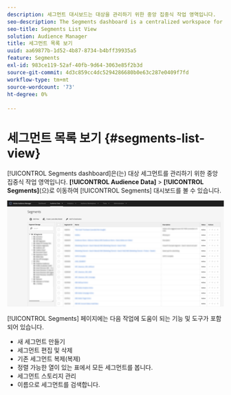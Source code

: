 ```yaml
---
description: 세그먼트 대시보드는 대상을 관리하기 위한 중앙 집중식 작업 영역입니다.
seo-description: The Segments dashboard is a centralized workspace for managing destinations.
seo-title: Segments List View
solution: Audience Manager
title: 세그먼트 목록 보기
uuid: aa69877b-1d52-4b87-8734-b4bff39935a5
feature: Segments
exl-id: 983ce119-52af-40fb-9d64-3063e85f2b3d
source-git-commit: 4d3c859cc4dc5294286680b0e63c287e0409f7fd
workflow-type: tm+mt
source-wordcount: '73'
ht-degree: 0%

---
```


# 세그먼트 목록 보기 {#segments-list-view}

[!UICONTROL Segments dashboard]은(는) 대상 세그먼트를 관리하기 위한 중앙 집중식 작업 영역입니다. **[!UICONTROL Audience Data]** > **[!UICONTROL Segments]**(으)로 이동하여 [!UICONTROL Segments] 대시보드를 볼 수 있습니다.

![세그먼트-대시보드](assets/segments-dashboard.png)

[!UICONTROL Segments] 페이지에는 다음 작업에 도움이 되는 기능 및 도구가 포함되어 있습니다.

* 새 세그먼트 만들기
* 세그먼트 편집 및 삭제
* 기존 세그먼트 복제(복제)
* 정렬 가능한 열이 있는 표에서 모든 세그먼트를 봅니다.
* 세그먼트 스토리지 관리
* 이름으로 세그먼트를 검색합니다.
